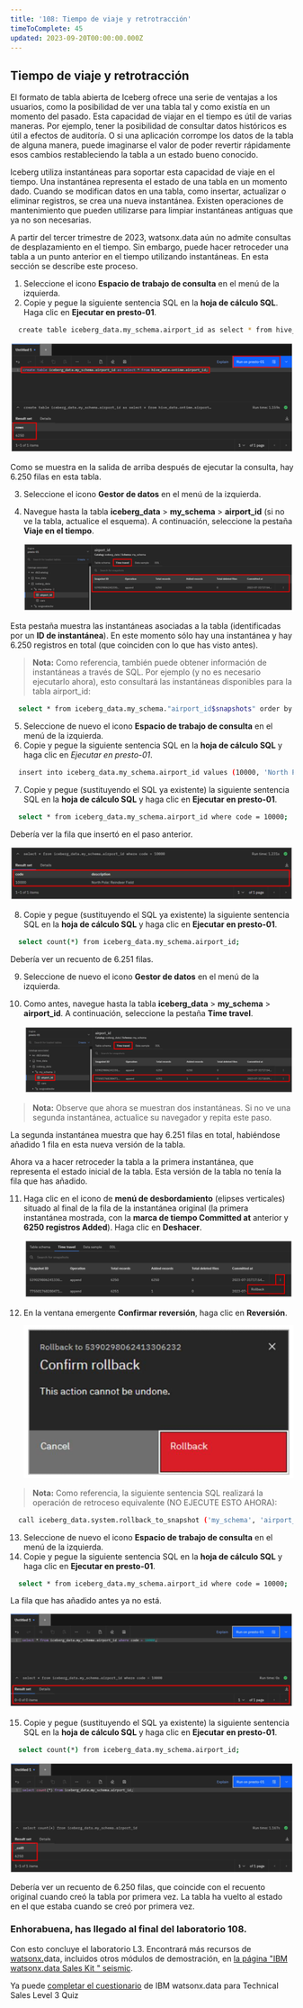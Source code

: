 ```yaml
---
title: '108: Tiempo de viaje y retrotracción'
timeToComplete: 45
updated: 2023-09-20T00:00:00.000Z
---
```

## Tiempo de viaje y retrotracción

El formato de tabla abierta de Iceberg ofrece una serie de ventajas a los usuarios, como la posibilidad de ver una tabla tal y como existía en un momento del pasado. Esta capacidad de viajar en el tiempo es útil de varias maneras. Por ejemplo, tener la posibilidad de consultar datos históricos es útil a efectos de auditoría. O si una aplicación corrompe los datos de la tabla de alguna manera, puede imaginarse el valor de poder revertir rápidamente esos cambios restableciendo la tabla a un estado bueno conocido.

Iceberg utiliza instantáneas para soportar esta capacidad de viaje en el tiempo. Una instantánea representa el estado de una tabla en un momento dado. Cuando se modifican datos en una tabla, como insertar, actualizar o eliminar registros, se crea una nueva instantánea. Existen operaciones de mantenimiento que pueden utilizarse para limpiar instantáneas antiguas que ya no son necesarias.

A partir del tercer trimestre de 2023, watsonx.data aún no admite consultas de desplazamiento en el tiempo. Sin embargo, puede hacer retroceder una tabla a un punto anterior en el tiempo utilizando instantáneas. En esta sección se describe este proceso.

1.  Seleccione el icono **Espacio de trabajo de consulta** en el menú de la izquierda.
2.  Copie y pegue la siguiente sentencia SQL en la **hoja de cálculo SQL**. Haga clic en **Ejecutar en presto-01**.

```bash
  create table iceberg_data.my_schema.airport_id as select * from hive_data.ontime.airport_id;
```

![](./images/108/result.png)

Como se muestra en la salida de arriba después de ejecutar la consulta, hay 6.250 filas en esta tabla.

3.  Seleccione el icono **Gestor de datos** en el menú de la izquierda.

4.  Navegue hasta la tabla **iceberg\_data** > **my\_schema** > **airport\_id** (si no ve la tabla, actualice el esquema). A continuación, seleccione la pestaña **Viaje en el tiempo**.

    ![](./images/108/time-travel.png)

Esta pestaña muestra las instantáneas asociadas a la tabla (identificadas por un **ID de instantánea**). En este momento sólo hay una instantánea y hay 6.250 registros en total (que coinciden con lo que has visto antes).

> **Nota:** Como referencia, también puede obtener información de instantáneas a través de SQL. Por ejemplo (y no es necesario ejecutarlo ahora), esto consultará las instantáneas disponibles para la tabla airport\_id:

```bash
  select * from iceberg_data.my_schema."airport_id$snapshots" order by committed_at;
```

5.  Seleccione de nuevo el icono **Espacio de trabajo de consulta** en el menú de la izquierda.
6.  Copie y pegue la siguiente sentencia SQL en la **hoja de cálculo SQL** y haga clic en *Ejecutar en presto-01*.

```bash
  insert into iceberg_data.my_schema.airport_id values (10000, 'North Pole: Reindeer Field');
```

7.  Copie y pegue (sustituyendo el SQL ya existente) la siguiente sentencia SQL en la **hoja de cálculo SQL** y haga clic en **Ejecutar en presto-01**.

```bash
  select * from iceberg_data.my_schema.airport_id where code = 10000;
```

Debería ver la fila que insertó en el paso anterior.

![](./images/108/insert-result.png)

8.  Copie y pegue (sustituyendo el SQL ya existente) la siguiente sentencia SQL en la **hoja de cálculo SQL** y haga clic en **Ejecutar en presto-01**.

```bash
  select count(*) from iceberg_data.my_schema.airport_id;
```

Debería ver un recuento de 6.251 filas.

9.  Seleccione de nuevo el icono **Gestor de datos** en el menú de la izquierda.

10. Como antes, navegue hasta la tabla **iceberg\_data** > **my\_schema** > **airport\_id**. A continuación, seleccione la pestaña **Time travel**.

    ![](./images/108/time-travel-snapshot.png)

> **Nota:** Observe que ahora se muestran dos instantáneas. Si no ve una segunda instantánea, actualice su navegador y repita este paso.

La segunda instantánea muestra que hay 6.251 filas en total, habiéndose añadido 1 fila en esta nueva versión de la tabla.

Ahora va a hacer retroceder la tabla a la primera instantánea, que representa el estado inicial de la tabla. Esta versión de la tabla no tenía la fila que has añadido.

11. Haga clic en el icono de **menú de desbordamiento** (elipses verticales) situado al final de la fila de la instantánea original (la primera instantánea mostrada, con la **marca de tiempo Committed at** anterior y **6250 registros Added**). Haga clic en **Deshacer**.

    ![](./images/108/rollback.png)

12. En la ventana emergente **Confirmar reversión**, haga clic en **Reversión**.

    ![](./images/108/rollback-confirm.png)

> **Nota:** Como referencia, la siguiente sentencia SQL realizará la operación de retroceso equivalente (NO EJECUTE ESTO AHORA):

```bash
  call iceberg_data.system.rollback_to_snapshot ('my_schema', 'airport_id', <snapshotID>);
```

13. Seleccione de nuevo el icono **Espacio de trabajo de consulta** en el menú de la izquierda.
14. Copie y pegue la siguiente sentencia SQL en la **hoja de cálculo SQL** y haga clic en **Ejecutar en presto-01**.

```bash
  select * from iceberg_data.my_schema.airport_id where code = 10000;
```

La fila que has añadido antes ya no está.

![](./images/108/rollback-result.png)

15. Copie y pegue (sustituyendo el SQL ya existente) la siguiente sentencia SQL en la **hoja de cálculo SQL** y haga clic en **Ejecutar en presto-01**.

```bash
  select count(*) from iceberg_data.my_schema.airport_id;
```

![](./images/108/result-original.png)

Debería ver un recuento de 6.250 filas, que coincide con el recuento original cuando creó la tabla por primera vez. La tabla ha vuelto al estado en el que estaba cuando se creó por primera vez.

### Enhorabuena, has llegado al final del laboratorio 108.

Con esto concluye el laboratorio L3. Encontrará más recursos de [watsonx.](https://ibm.seismic.com/Link/Content/DCbbPfP64CX3RG4CJPH7bH8XjGBP)data, incluidos otros módulos de demostración, en [la página "IBM watsonx.data Sales Kit " seismic](https://ibm.seismic.com/Link/Content/DCbbPfP64CX3RG4CJPH7bH8XjGBP).

Ya puede [completar el cuestionario](https://learn.ibm.com/course/view.php?id=13178) de IBM watsonx.data para Technical Sales Level 3 Quiz
